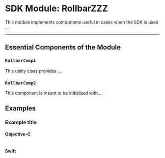 # SDK Module: RollbarZZZ

This module implements components useful in cases when the SDK is used ...

---

## Essential Components of the Module

### `RollbarComp1`

This utility class provides ...

### `RollbarComp2`

This component is meant to be initialized with ...

## Examples

### Example title

#### Objective-C

```Obj-C

```

#### Swift

```Swift

```

